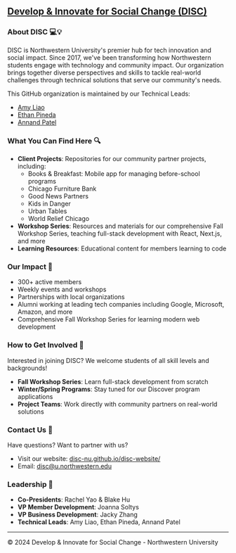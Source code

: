 ## [Develop & Innovate for Social Change (DISC)](https://disc-nu.github.io/)

### About DISC 💻💡

DISC is Northwestern University's premier hub for tech innovation and social impact. Since 2017, we've been transforming how Northwestern students engage with technology and community impact. Our organization brings together diverse perspectives and skills to tackle real-world challenges through technical solutions that serve our community's needs.

This GitHub organization is maintained by our Technical Leads:

- [Amy Liao](https://www.linkedin.com/in/amyzliao/)
- [Ethan Pineda](https://www.linkedin.com/in/ethanpineda/)
- [Annand Patel](https://www.linkedin.com/in/aanand-patel1/)

### What You Can Find Here 🔍

- **Client Projects**: Repositories for our community partner projects, including:
  - Books & Breakfast: Mobile app for managing before-school programs
  - Chicago Furniture Bank
  - Good News Partners
  - Kids in Danger
  - Urban Tables
  - World Relief Chicago
- **Workshop Series**: Resources and materials for our comprehensive Fall Workshop Series, teaching full-stack development with React, Next.js, and more
- **Learning Resources**: Educational content for members learning to code

### Our Impact 🌟

- 300+ active members
- Weekly events and workshops
- Partnerships with local organizations
- Alumni working at leading tech companies including Google, Microsoft, Amazon, and more
- Comprehensive Fall Workshop Series for learning modern web development

### How to Get Involved 🤝

Interested in joining DISC? We welcome students of all skill levels and backgrounds!

- **Fall Workshop Series**: Learn full-stack development from scratch
- **Winter/Spring Programs**: Stay tuned for our Discover program applications
- **Project Teams**: Work directly with community partners on real-world solutions

### Contact Us 📧

Have questions? Want to partner with us?

- Visit our website: [disc-nu.github.io/disc-website/](https://disc-nu.github.io/disc-website/)
- Email: [disc@u.northwestern.edu](mailto:disc@u.northwestern.edu)

### Leadership 👥

- **Co-Presidents**: Rachel Yao & Blake Hu
- **VP Member Development**: Joanna Soltys
- **VP Business Development**: Jacky Zhang
- **Technical Leads**: Amy Liao, Ethan Pineda, Annand Patel

---

© 2024 Develop & Innovate for Social Change - Northwestern University

